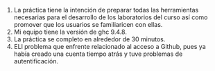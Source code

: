 1. La práctica tiene la intención de preparar todas las herramientas necesarias para el desarrollo de los laboratorios del curso así como promover que los usuarios se familiaricen con ellas. 
2. Mi equipo tiene la versión de ghc 9.4.8.
3. La práctica se completo en alrededor de 30 minutos.
4. ELl problema que enfrente relacionado al acceso a Github, pues ya había creado una cuenta tiempo atrás y tuve problemas de autentificación.  
